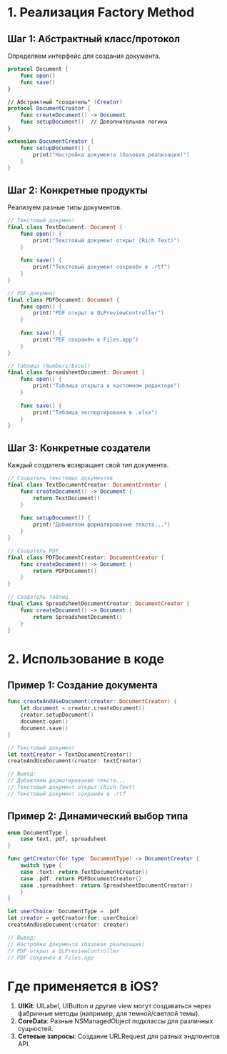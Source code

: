 # 1. Реализация Factory Method
## Шаг 1: Абстрактный класс/протокол
Определяем интерфейс для создания документа.

```swift
protocol Document {
    func open()
    func save()
}

// Абстрактный "создатель" (Creator)
protocol DocumentCreator {
    func createDocument() -> Document
    func setupDocument()  // Дополнительная логика
}

extension DocumentCreator {
    func setupDocument() {
        print("Настройка документа (базовая реализация)")
    }
}
```

## Шаг 2: Конкретные продукты
Реализуем разные типы документов.

```swift
// Текстовый документ
final class TextDocument: Document {
    func open() {
        print("Текстовый документ открыт (Rich Text)")
    }
    
    func save() {
        print("Текстовый документ сохранён в .rtf")
    }
}

// PDF-документ
final class PDFDocument: Document {
    func open() {
        print("PDF открыт в QLPreviewController")
    }
    
    func save() {
        print("PDF сохранён в Files.app")
    }
}

// Таблица (Numbers/Excel)
final class SpreadsheetDocument: Document {
    func open() {
        print("Таблица открыта в кастомном редакторе")
    }
    
    func save() {
        print("Таблица экспортирована в .xlsx")
    }
}
```

## Шаг 3: Конкретные создатели
Каждый создатель возвращает свой тип документа.

```swift
// Создатель текстовых документов
final class TextDocumentCreator: DocumentCreator {
    func createDocument() -> Document {
        return TextDocument()
    }
    
    func setupDocument() {
        print("Добавляем форматирование текста...")
    }
}

// Создатель PDF
final class PDFDocumentCreator: DocumentCreator {
    func createDocument() -> Document {
        return PDFDocument()
    }
}

// Создатель таблиц
final class SpreadsheetDocumentCreator: DocumentCreator {
    func createDocument() -> Document {
        return SpreadsheetDocument()
    }
}
```

# 2. Использование в коде
## Пример 1: Создание документа

```swift
func createAndUseDocument(creator: DocumentCreator) {
    let document = creator.createDocument()
    creator.setupDocument()
    document.open()
    document.save()
}

// Текстовый документ
let textCreator = TextDocumentCreator()
createAndUseDocument(creator: textCreator)

// Вывод:
// Добавляем форматирование текста...
// Текстовый документ открыт (Rich Text)
// Текстовый документ сохранён в .rtf
```

## Пример 2: Динамический выбор типа

```swift
enum DocumentType {
    case text, pdf, spreadsheet
}

func getCreator(for type: DocumentType) -> DocumentCreator {
    switch type {
    case .text: return TextDocumentCreator()
    case .pdf: return PDFDocumentCreator()
    case .spreadsheet: return SpreadsheetDocumentCreator()
    }
}

let userChoice: DocumentType = .pdf
let creator = getCreator(for: userChoice)
createAndUseDocument(creator: creator)

// Вывод:
// Настройка документа (базовая реализация)
// PDF открыт в QLPreviewController
// PDF сохранён в Files.app
```

# Где применяется в iOS?
1. **UIKit**: UILabel, UIButton и другие view могут создаваться через фабричные методы (например, для темной/светлой темы).
2. **CoreData**: Разные NSManagedObject подклассы для различных сущностей.
3. **Сетевые запросы**: Создание URLRequest для разных эндпоинтов API.
